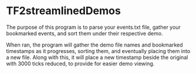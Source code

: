 # TF2streamlinedDemos


The purpose of this program is to parse your events.txt file, gather your bookmarked events, and sort them under their respective demo.

When ran, the program will gather the demo file names and bookmarked timestamps as it progresses, sorting them, and eventually placing them into a new file.
Along with this, it will place a new timestamp beside the original with 3000 ticks reduced, to provide for easier demo viewing.

